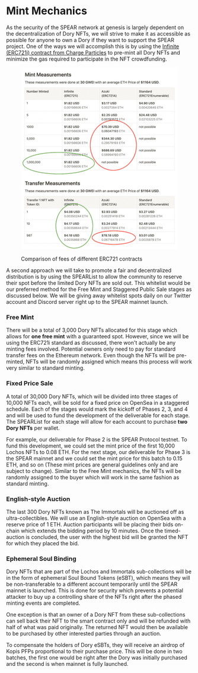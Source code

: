 # Mint Mechanics

As the security of the SPEAR network at genesis is largely dependent on the decentralization of Dory NFTs, we will strive to make it as accessible as possible for anyone to own a Dory if they want to support the SPEAR project. One of the ways we will accomplish this is by using the [Infinite (ERC721i) contract from Charge Particles](https://medium.com/charged-particles/infinite-erc721i-pre-minting-1-million-nfts-for-3-9a791a1f9a33) to pre-mint all Dory NFTs and minimize the gas required to participate in the NFT crowdfunding.

<figure><img src="../../.gitbook/assets/Infinite Mint Fees.png" alt=""><figcaption><p>Comparison of fees of different ERC721 contracts</p></figcaption></figure>

A second approach we will take to promote a fair and decentralized distribution is by using the SPEARList to allow the community to reserve their spot before the limited Dory NFTs are sold out. This whitelist would be our preferred method for the Free Mint and Staggered Public Sale stages as discussed below. We will be giving away whitelist spots daily on our Twitter account and Discord server right up to the SPEAR mainnet launch.

### Free Mint

There will be a total of 3,000 Dory NFTs allocated for this stage which allows for **one free mint** with a guaranteed spot. However, since we will be using the ERC721i standard as discussed, there won't actually be any minting fees involved. Potential owners only need to pay for standard transfer fees on the Ethereum network. Even though the NFTs will be pre-minted, NFTs will be randomly assigned which means this process will work very similar to standard minting.

### Fixed Price Sale

A total of 30,000 Dory NFTs, which will be divided into three stages of 10,000 NFTs each, will be sold for a fixed price on OpenSea in a staggered schedule. Each of the stages would mark the kickoff of Phases 2, 3, and 4 and will be used to fund the development of the deliverable for each stage. The SPEARList for each stage will allow for each account to purchase **two Dory NFTs** per wallet.

For example, our deliverable for Phase 2 is the SPEAR Protocol testnet. To fund this development, we could set the mint price of the first 10,000 Lochos NFTs to 0.08 ETH. For the next stage, our deliverable for Phase 3 is the SPEAR mainnet and we could set the mint price for this batch to 0.15 ETH, and so on (These mint prices are general guidelines only and are subject to change). Similar to the Free Mint mechanics, the NFTs will be randomly assigned to the buyer which will work in the same fashion as standard minting.

### English-style Auction

The last 300 Dory NFTs known as The Immortals will be auctioned off as ultra-collectibles. We will use an English-style auction on OpenSea with a reserve price of 1 ETH. Auction participants will be placing their bids on-chain which extends the bidding period by 10 minutes. Once the timed-auction is concluded, the user with the highest bid will be granted the NFT for which they placed the bid.

### Ephemeral Soul Binding

Dory NFTs that are part of the Lochos and Immortals sub-collections will be in the form of ephemeral Soul Bound Tokens (eSBT), which means they will be non-transferable to a different account temporarily until the SPEAR mainnet is launched. This is done for security which prevents a potential attacker to buy up a controlling share of the NFTs right after the phased minting events are completed.

One exception is that an owner of a Dory NFT from these sub-collections can sell back their NFT to the smart contract only and will be refunded with half of what was paid originally. The returned NFT would then be available to be purchased by other interested parties through an auction.

To compensate the holders of Dory eSBTs, they will receive an airdrop of Kopis PFPs proportional to their purchase price. This will be done in two batches, the first one would be right after the Dory was initially purchased and the second is when mainnet is fully launched.
